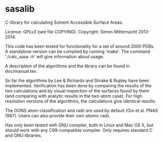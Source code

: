 sasalib
=======

C-library for calculating Solvent Accessible Surface Areas.

License: GPLv3 (see file COPYING). Copyright: Simon Mitternacht 2013-2014.

This code has been tested for functionality for a set of around 2000 PDBs. 
A standalone version can be compiled by running 'make'. The command 
'./calc_sasa -h' will give information about usage.

A description of the algorithms and the library can be found in
doc/manual.tex.

So far the algorithms by Lee & Richards and Shrake & Rupley have been
implemented. Verification has been done by comparing the results of
the two calculations and by visual inspection of the surfaces found by
them (and comparing with analytic results in the two-atom case). For
high resolution versions of the algorithms, the calculations give
identical results.

The OONS atom-classification and radii are used by default (Ooi et al. 
PNAS 1987). Users can also provide their own atomic radii. 

Has only been tested with GNU compiler, both in Linux and Mac OS X, but 
should work with any C99-compatible compiler. Only requires standard C 
and GNU libraries. 
